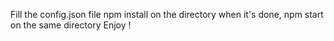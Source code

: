 Fill the config.json file
npm install on the directory
when it's done, npm start on the same directory 
Enjoy !
